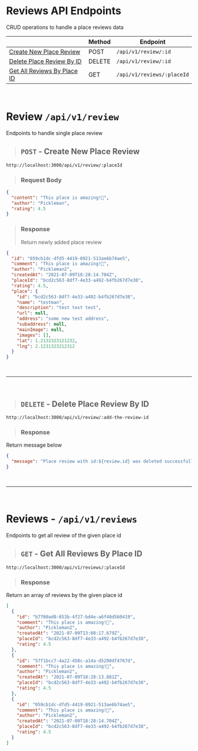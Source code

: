# Reviews API Endpoints

CRUD operations to handle a place reviews data

|                                                                   | Method | Endpoint                   |
| ----------------------------------------------------------------- | ------ | -------------------------- |
| [Create New Place Review](#post---create-new-place-review)        | POST   | `/api/v1/review/:id`       |
| [Delete Place Review By ID](#delete---delete-place-review-by-id)  | DELETE | `/api/v1/review/:id`       |
| [Get All Reviews By Place ID](#get---get-all-reviews-by-place-id) | GET    | `/api/v1/reviews/:placeId` |

&nbsp;

# Review `/api/v1/review`

Endpoints to handle single place review

> ## `POST` - Create New Place Review

```
http://localhost:3000/api/v1/review/:placeId
```

> ### Request Body

```json
{
  "content": "This place is amazing!💩",
  "author": "Pickleman",
  "rating": 4.5
}
```

> ### Response
>
> Return newly added place review

```json
{
  "id": "059cb1dc-dfd5-4419-8921-513ae6b74ae5",
  "comment": "This place is amazing!💩",
  "author": "Pickleman2",
  "createdAt": "2021-07-09T18:28:14.704Z",
  "placeId": "bcd2c563-8df7-4e33-a492-b4fb267d7e38",
  "rating": 4.5,
  "place": {
    "id": "bcd2c563-8df7-4e33-a492-b4fb267d7e38",
    "name": "testman",
    "description": "test test test",
    "url": null,
    "address": "some new test address",
    "subaddress": null,
    "mainImage": null,
    "images": [],
    "lat": 1.2132323121232,
    "lng": 2.1231323212312
  }
}
```

&nbsp;

---

&nbsp;

> ## `DELETE` - Delete Place Review By ID

```
http://localhost:3000/api/v1/review/:add-the-review-id
```

> ### Response

Return message below

```json
{
  "message": "Place review with id:${review.id} was deleted successfully"
}
```

&nbsp;

---

&nbsp;

# Reviews - `/api/v1/reviews`

Endpoints to get all review of the given place id

> ## `GET` - Get All Reviews By Place ID

```
http://localhost:3000/api/v1/reviews/:placeId
```

> ### Response

Return an array of reviews by the given place id

```json
[
  {
    "id": "b7700ad0-653b-4f27-bd4e-a6f40d560419",
    "comment": "This place is amazing!💩",
    "author": "Pickleman2",
    "createdAt": "2021-07-09T13:08:17.679Z",
    "placeId": "bcd2c563-8df7-4e33-a492-b4fb267d7e38",
    "rating": 4.5
  },
  {
    "id": "57f1bcc7-4a22-458c-a14a-d5290df4767d",
    "comment": "This place is amazing!💩",
    "author": "Pickleman2",
    "createdAt": "2021-07-09T18:28:13.881Z",
    "placeId": "bcd2c563-8df7-4e33-a492-b4fb267d7e38",
    "rating": 4.5
  },
  {
    "id": "059cb1dc-dfd5-4419-8921-513ae6b74ae5",
    "comment": "This place is amazing!💩",
    "author": "Pickleman2",
    "createdAt": "2021-07-09T18:28:14.704Z",
    "placeId": "bcd2c563-8df7-4e33-a492-b4fb267d7e38",
    "rating": 4.5
  }
]
```
